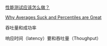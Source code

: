 


[性能测试应该怎么做？](https://coolshell.cn/articles/17381.html)

[Why Averages Suck and Percentiles are Great](https://www.dynatrace.com/blog/why-averages-suck-and-percentiles-are-great/)

吞吐量和成功率

响应时间（latency）要和吞吐量（Thoughput）








